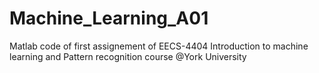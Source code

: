 # Machine_Learning_A01
Matlab code of first assignement of EECS-4404 Introduction to machine learning and Pattern recognition course @York University

